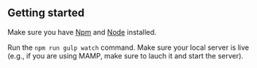 ## Getting started

Make sure you have [Npm](https://docs.npmjs.com/downloading-and-installing-node-js-and-npm) and [Node](https://nodejs.org/en/download/) installed.

Run the `npm run gulp watch` command. Make sure your local server is live (e.g., if you are using MAMP, make sure to lauch it and start the server).
